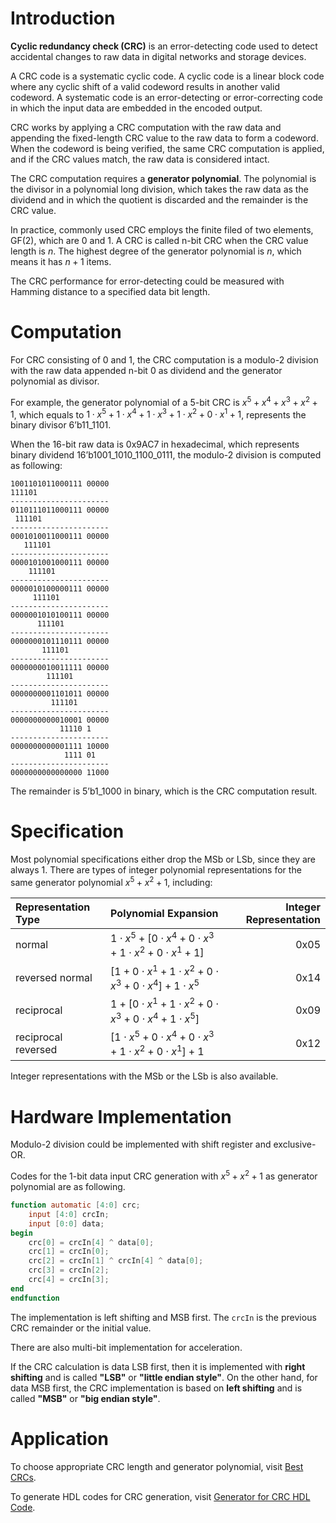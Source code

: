 # Introduction

**Cyclic redundancy check (CRC)** is an error-detecting code used to detect accidental changes to raw data in digital
networks and storage devices.

A CRC code is a systematic cyclic code.
A cyclic code is a linear block code where any cyclic shift of a valid codeword results in another valid codeword.
A systematic code is an error-detecting or error-correcting code in which the input data are embedded in the encoded output.

CRC works by applying a CRC computation with the raw data and
appending the fixed-length CRC value to the raw data to form a codeword.
When the codeword is being verified, the same CRC computation is applied,
and if the CRC values match, the raw data is considered intact.

The CRC computation requires a **generator polynomial**.
The polynomial is the divisor in a polynomial long division,
which takes the raw data as the dividend and in which the quotient is discarded and the remainder is the CRC value.

In practice, commonly used CRC employs the finite filed of two elements, GF(2), which are 0 and 1.
A CRC is called n-bit CRC when the CRC value length is $n$.
The highest degree of the generator polynomial is $n$, which means it has $n+1$ items.

The CRC performance for error-detecting could be measured with Hamming distance to a specified data bit length.


# Computation

For CRC consisting of 0 and 1,
the CRC computation is a modulo-2 division with the raw data appended n-bit 0 as dividend and the generator polynomial as divisor.

For example, the generator polynomial of a 5-bit CRC is
$x^5 + x^4+ x^3 + x^2 + 1$,
which equals to
$1 \cdot x^5 + 1 \cdot x^4 + 1 \cdot x^3 + 1 \cdot x^2 + 0 \cdot x^1 + 1$,
represents the binary divisor $\text{6'b11\_1101}$.

When the 16-bit raw data is $\text{0x9AC7}$ in hexadecimal, which represents binary dividend $\text{16'b1001\_1010\_1100\_0111}$,
the modulo-2 division is computed as following:

```
1001101011000111 00000
111101
----------------------
0110111011000111 00000
 111101
----------------------
0001010011000111 00000
   111101
----------------------
0000101001000111 00000
    111101
----------------------
0000010100000111 00000
     111101
----------------------
0000001010100111 00000
      111101
----------------------
0000000101110111 00000
       111101
----------------------
0000000010011111 00000
        111101
----------------------
0000000001101011 00000
         111101
----------------------
0000000000010001 00000
           11110 1
----------------------
0000000000001111 10000
            1111 01
----------------------
0000000000000000 11000
```

The remainder is $\text{5'b1\_1000}$ in binary, which is the CRC computation result.


# Specification

Most polynomial specifications either drop the MSb or LSb, since they are always 1.
There are types of integer polynomial representations for the same generator polynomial $x^5 + x^2 + 1$, including:

|Representation Type|Polynomial Expansion                                                       |Integer Representation |
|:---               |:---                                                                       |---:                   |
|normal             |$1 \cdot x^5 + [0 \cdot x^4 + 0 \cdot x^3 + 1 \cdot x^2 + 0 \cdot x^1 + 1]$|$\text{0x05}$          |
|reversed normal    |$[1 + 0 \cdot x^1 + 1 \cdot x^2 + 0 \cdot x^3 + 0 \cdot x^4] + 1 \cdot x^5$|$\text{0x14}$          |
|reciprocal         |$1 + [0 \cdot x^1 + 1 \cdot x^2 + 0 \cdot x^3 + 0 \cdot x^4 + 1 \cdot x^5]$|$\text{0x09}$          |
|reciprocal reversed|$[1 \cdot x^5 + 0 \cdot x^4 + 0 \cdot x^3 + 1 \cdot x^2 + 0 \cdot x^1] + 1$|$\text{0x12}$          |

Integer representations with the MSb or the LSb is also available.


# Hardware Implementation

Modulo-2 division could be implemented with shift register and exclusive-OR.

Codes for the 1-bit data input CRC generation with $x^5 + x^2 + 1$ as generator polynomial are as following.

```verilog
function automatic [4:0] crc;
    input [4:0] crcIn;
    input [0:0] data;
begin
    crc[0] = crcIn[4] ^ data[0];
    crc[1] = crcIn[0];
    crc[2] = crcIn[1] ^ crcIn[4] ^ data[0];
    crc[3] = crcIn[2];
    crc[4] = crcIn[3];
end
endfunction
```

The implementation is left shifting and MSB first.
The `crcIn` is the previous CRC remainder or the initial value.

There are also multi-bit implementation for acceleration.

If the CRC calculation is data LSB first,
then it is implemented with **right shifting** and is called **"LSB"** or **"little endian style"**.
On the other hand, for data MSB first,
the CRC implementation is based on **left shifting** and is called **"MSB"** or **"big endian style"**.


# Application

To choose appropriate CRC length and generator polynomial, visit [Best CRCs](https://users.ece.cmu.edu/~koopman/crc/).

To generate HDL codes for CRC generation, visit [Generator for CRC HDL Code](https://bues.ch/cms/hacking/crcgen).


